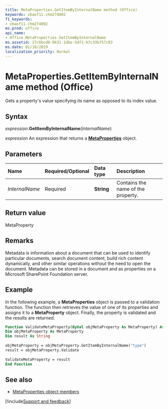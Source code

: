 ```yaml
---
title: MetaProperties.GetItemByInternalName method (Office)
keywords: vbaof11.chm274002
f1_keywords:
- vbaof11.chm274002
ms.prod: office
api_name:
- Office.MetaProperties.GetItemByInternalName
ms.assetid: 27c6bcd8-8631-1dbe-5df1-67c33b757c03
ms.date: 01/18/2019
localization_priority: Normal
---
```



# MetaProperties.GetItemByInternalName method (Office)

Gets a property's value specifying its name as opposed to its index value.


## Syntax

_expression_.**GetItemByInternalName**(_InternalName_)

_expression_ An expression that returns a **[MetaProperties](Office.MetaProperties.md)** object.


## Parameters

|Name|Required/Optional|Data type|Description|
|:-----|:-----|:-----|:-----|
| _InternalName_|Required|**String**|Contains the name of the property.|

## Return value

MetaProperty


## Remarks

Metadata is information about a document that can be used to identify particular documents, search document content, build rich content dynamically, and other similar operations without the need to open the document. Metadata can be stored in a document and as properties on a Microsoft SharePoint Foundation server.


## Example

In the following example, a **MetaProperties** object is passed to a validation function. The function then retrieves the value of one of its properties and assigns it to a **MetaProperty** object. Finally, the property is validated and the results are returned.


```vb
Function ValidateMetaProperty(ByVal objMetaProperty As MetaProperty) As String 
Dim objMetaProperty As MetaProperty 
Dim result As String 
 
objMetaProperty = objMetaProperty.GetItemByInternalName("type") 
result = objMetaProperty.Validate 
 
ValidateMetaProperty = result 
End Function
```


## See also

- [MetaProperties object members](overview/Library-Reference/metaproperties-members-office.md)






[!include[Support and feedback](~/includes/feedback-boilerplate.md)]